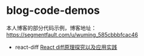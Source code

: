 # blog-code-demos
本人博客的部分代码示例，博客地址：https://segmentfault.com/u/wuming_585cbbbfcac46

- react-diff  [React diff原理探究以及应用实践](https://segmentfault.com/a/1190000018914249)
